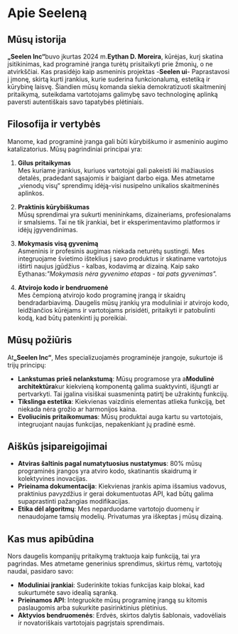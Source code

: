 # Apie Seeleną

## Mūsų istorija

**„Seelen Inc“**&#x62;uvo įkurtas 2024 m.**Eythan D. Moreira**, kūrėjas, kurį skatina įsitikinimas, kad programinė įranga turėtų prisitaikyti prie žmonių, o ne atvirkščiai. Kas prasidėjo kaip asmeninis projektas -**Seelen ui**- Paprastavosi į įmonę, skirtą kurti įrankius, kurie suderina funkcionalumą, estetiką ir kūrybinę laisvę. Šiandien mūsų komanda siekia demokratizuoti skaitmeninį pritaikymą, suteikdama vartotojams galimybę savo technologinę aplinką paversti autentiškais savo tapatybės plėtiniais.

## Filosofija ir vertybės

Manome, kad programinė įranga gali būti kūrybiškumo ir asmeninio augimo katalizatorius. Mūsų pagrindiniai principai yra:

1. **Gilus pritaikymas**\
   Mes kuriame įrankius, kuriuos vartotojai gali pakeisti iki mažiausios detalės, pradedant sąsajomis ir baigiant darbo eiga. Mes atmetame „vienodų visų“ sprendimų idėją-visi nusipelno unikalios skaitmeninės aplinkos.

2. **Praktinis kūrybiškumas**\
   Mūsų sprendimai yra sukurti menininkams, dizaineriams, profesionalams ir smalsiems. Tai ne tik įrankiai, bet ir eksperimentavimo platformos ir idėjų įgyvendinimas.

3. **Mokymasis visą gyvenimą**\
   Asmeninis ir profesinis augimas niekada neturėtų sustingti. Mes integruojame švietimo išteklius į savo produktus ir skatiname vartotojus ištirti naujus įgūdžius - kalbas, kodavimą ar dizainą. Kaip sako Eythanas:*"Mokymasis nėra gyvenimo etapas - tai pats gyvenimas".*

4. **Atvirojo kodo ir bendruomenė**\
   Mes čempioną atvirojo kodo programinę įrangą ir skaidrų bendradarbiavimą. Daugelis mūsų įrankių yra moduliniai ir atvirojo kodo, leidžiančios kūrėjams ir vartotojams prisidėti, pritaikyti ir patobulinti kodą, kad būtų patenkinti jų poreikiai.

## Mūsų požiūris

A&#x74;**„Seelen Inc“**, Mes specializuojamės programinėje įrangoje, sukurtoje iš trijų principų:

* **Lankstumas prieš nelankstumą**: Mūsų programose yra a**Modulinė architektūra**kur kiekvieną komponentą galima suaktyvinti, išjungti ar pertvarkyti. Tai įgalina visiškai suasmenintą patirtį be užrakintų funkcijų.
* **Tikslinga estetika**: Kiekvienas vaizdinis elementas atlieka funkciją, bet niekada nėra grožio ar harmonijos kaina.
* **Evoliucinis pritaikomumas**: Mūsų produktai auga kartu su vartotojais, integruojant naujas funkcijas, nepakenkiant jų pradinė esmė.

## Aiškūs įsipareigojimai

* **Atviras šaltinis pagal numatytuosius nustatymus**: 80% mūsų programinės įrangos yra atviro kodo, skatinantis skaidrumą ir kolektyvines inovacijas.
* **Prieinama dokumentacija**: Kiekvienas įrankis apima išsamius vadovus, praktinius pavyzdžius ir gerai dokumentuotas API, kad būtų galima supaprastinti pažangias modifikacijas.
* **Etika dėl algoritmų**: Mes neparduodame vartotojo duomenų ir nenaudojame tamsių modelių. Privatumas yra iškeptas į mūsų dizainą.

## Kas mus apibūdina

Nors daugelis kompanijų pritaikymą traktuoja kaip funkciją, tai yra pagrindas. Mes atmetame generinius sprendimus, skirtus rėmų, vartotojų naudai, pasidaro savo:

* **Moduliniai įrankiai**: Suderinkite tokias funkcijas kaip blokai, kad sukurtumėte savo idealią sąranką.
* **Prieinamos API**: Integruokite mūsų programinę įrangą su kitomis paslaugomis arba sukurkite pasirinktinius plėtinius.
* **Aktyvios bendruomenės**: Erdvės, skirtos dalytis šablonais, vadovėliais ir novatoriškais vartotojais pagrįstais sprendimais.
